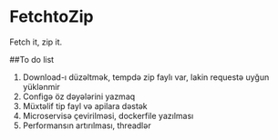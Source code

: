 # FetchtoZip
Fetch it, zip it.


##To do list
1. Download-ı düzəltmək, tempdə zip faylı var, lakin requestə uyğun yüklənmir
2. Configə öz dəyələrini yazmaq
3. Müxtəlif tip fayl və apilara dəstək
4. Microservisə çevirilməsi, dockerfile yazılması
5. Performansın artırılması, threadlər

